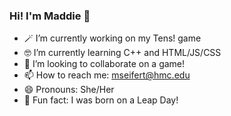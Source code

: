 ### Hi! I'm Maddie 📎

- 🪄 I’m currently working on my Tens! game
- 🤓 I’m currently learning C++ and HTML/JS/CSS
- 👯 I’m looking to collaborate on a game!
- 📫 How to reach me: mseifert@hmc.edu
- 😄 Pronouns: She/Her
- 🐸 Fun fact: I was born on a Leap Day!
<!--
**mrseifert04/mrseifert04** is a ✨ _special_ ✨ repository because its `README.md` (this file) appears on your GitHub profile.

Hi! I'm Maddie 📎

- 🪄 I’m currently working on my Tens! game
- 🤓 I’m currently learning C++ and HTML/JS/CSS
- 👯 I’m looking to collaborate on a game!
- 📫 How to reach me: mseifert@hmc.edu
- 😄 Pronouns: She/Her
- 🐸 Fun fact: I was born on a Leap Day!
-->
